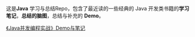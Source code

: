 这是**Java** 学习与总结Repo，包含了最近读的一些经典的 Java 开发类书籍的**学习笔记**，**总结的脑图**，总结与补充的 **Demo**。

 [《Java并发编程实战》Demo与笔记 ](https://github.com/funnycoding/java_learning/blob/master/java_concurrency_in_practice/README.md) 

